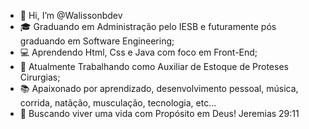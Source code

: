 - 👋 Hi, I’m @Walissonbdev
- 🎓 Graduando em Administração pelo IESB e futuramente pós graduando em Software Engineering;
- 💻 Aprendendo Html, Css e Java com foco em Front-End;
- 💼 Atualmente Trabalhando como Auxiliar de Estoque de Proteses Cirurgias;
- 📚 Apaixonado por aprendizado, desenvolvimento pessoal, música, corrida, natãção, musculação, tecnologia, etc...
- 🎯 Buscando viver uma vida com Propósito em Deus! Jeremias 29:11
  

